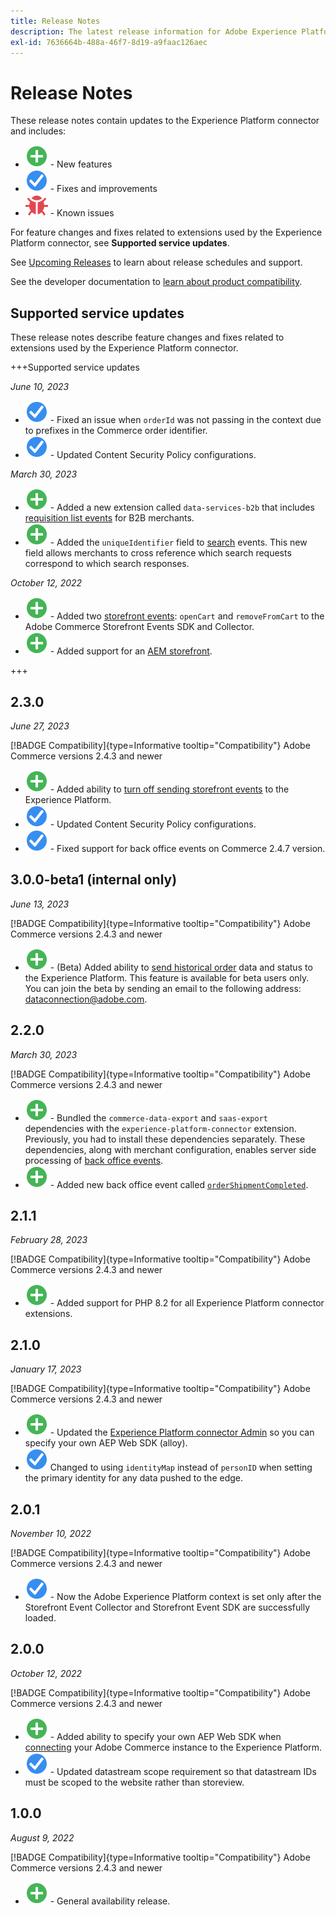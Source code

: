 ```yaml
---
title: Release Notes
description: The latest release information for Adobe Experience Platform connector from Adobe Commerce.
exl-id: 7636664b-488a-46f7-8d19-a9faac126aec
---
```

# Release Notes

These release notes contain updates to the Experience Platform connector and includes:

* ![New](../assets/new.svg) - New features
* ![Fix](../assets/fix.svg) - Fixes and improvements
* ![Bug](../assets/bug.svg) - Known issues

For feature changes and fixes related to extensions used by the Experience Platform connector, see **Supported service updates**.

See [Upcoming Releases](https://experienceleague.adobe.com/docs/commerce-operations/release/planning/schedule.html) to learn about release schedules and support.

See the developer documentation to [learn about product compatibility](https://experienceleague.adobe.com/docs/commerce-operations/release/product-availability.html).

## Supported service updates

These release notes describe feature changes and fixes related to extensions used by the Experience Platform connector.

+++Supported service updates

_June 10, 2023_

* ![Fix](../assets/fix.svg) - Fixed an issue when `orderId` was not passing in the context due to prefixes in the Commerce order identifier.
* ![Fix](../assets/fix.svg) - Updated Content Security Policy configurations.

_March 30, 2023_

* ![New](../assets/new.svg) - Added a new extension called `data-services-b2b` that includes [requisition list events](events.md#b2b-events) for B2B merchants.
* ![New](../assets/new.svg) - Added the `uniqueIdentifier` field to [search](events.md#search-events) events. This new field allows merchants to cross reference which search requests correspond to which search responses.

_October 12, 2022_

* ![New](../assets/new.svg) - Added two [storefront events](events.md): `openCart` and `removeFromCart` to the Adobe Commerce Storefront Events SDK and Collector.
* ![New](../assets/new.svg) - Added support for an [AEM storefront](overview.md#aem-support).

+++

## 2.3.0

_June 27, 2023_

[!BADGE Compatibility]{type=Informative tooltip="Compatibility"} Adobe Commerce versions 2.4.3 and newer

* ![New](../assets/new.svg) - Added ability to [turn off sending storefront events](connect-data.md#data-collection) to the Experience Platform.
* ![Fix](../assets/fix.svg) - Updated Content Security Policy configurations.
* ![Fix](../assets/fix.svg) - Fixed support for back office events on Commerce 2.4.7 version.


## 3.0.0-beta1 (internal only)

_June 13, 2023_

[!BADGE Compatibility]{type=Informative tooltip="Compatibility"} Adobe Commerce versions 2.4.3 and newer

* ![New](../assets/new.svg) - (Beta) Added ability to [send historical order](connect-data.md#beta-send-historical-order-data) data and status to the Experience Platform. This feature is available for beta users only. You can join the beta by sending an email to the following address: [dataconnection@adobe.com](mailto:dataconnection@adobe.com).

## 2.2.0

_March 30, 2023_

[!BADGE Compatibility]{type=Informative tooltip="Compatibility"} Adobe Commerce versions 2.4.3 and newer

* ![New](../assets/new.svg) - Bundled the `commerce-data-export` and `saas-export` dependencies with the `experience-platform-connector` extension. Previously, you had to install these dependencies separately. These dependencies, along with merchant configuration, enables server side processing of [back office events](events.md#back-office-events).
* ![New](../assets/new.svg) - Added new back office event called [`orderShipmentCompleted`](events.md#ordershipmentcompleted).

## 2.1.1

_February 28, 2023_

[!BADGE Compatibility]{type=Informative tooltip="Compatibility"} Adobe Commerce versions 2.4.3 and newer

* ![New](../assets/new.svg) - Added support for PHP 8.2 for all Experience Platform connector extensions.

## 2.1.0

_January 17, 2023_

[!BADGE Compatibility]{type=Informative tooltip="Compatibility"} Adobe Commerce versions 2.4.3 and newer

* ![New](../assets/new.svg) - Updated the [Experience Platform connector Admin](connect-data.md) so you can specify your own AEP Web SDK (alloy).
* ![Fix](../assets/fix.svg) Changed to using `identityMap` instead of `personID` when setting the primary identity for any data pushed to the edge.

## 2.0.1

_November 10, 2022_

[!BADGE Compatibility]{type=Informative tooltip="Compatibility"} Adobe Commerce versions 2.4.3 and newer

* ![Fixed issue](../assets/fix.svg) - Now the Adobe Experience Platform context is set only after the Storefront Event Collector and Storefront Event SDK are successfully loaded.

## 2.0.0

_October 12, 2022_

[!BADGE Compatibility]{type=Informative tooltip="Compatibility"} Adobe Commerce versions 2.4.3 and newer

* ![New](../assets/new.svg) - Added ability to specify your own AEP Web SDK when [connecting](connect-data.md) your Adobe Commerce instance to the Experience Platform.
* ![Fix](../assets/fix.svg) - Updated datastream scope requirement so that datastream IDs must be scoped to the website rather than storeview.

## 1.0.0

_August 9, 2022_

[!BADGE Compatibility]{type=Informative tooltip="Compatibility"} Adobe Commerce versions 2.4.3 and newer

* ![New](../assets/new.svg) - General availability release.
